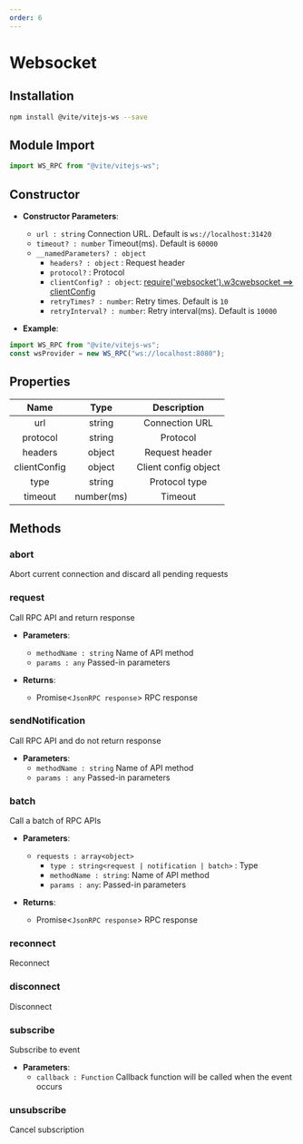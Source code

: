 ```yaml
---
order: 6
---
```


# Websocket

## Installation

```bash
npm install @vite/vitejs-ws --save
```

## Module Import

```javascript
import WS_RPC from "@vite/vitejs-ws";
```

## Constructor

- **Constructor Parameters**: 
    * `url : string` Connection URL. Default is `ws://localhost:31420`
    * `timeout? : number` Timeout(ms). Default is `60000`
    * `__namedParameters? : object` 
        - `headers? : object` : Request header
        - `protocol?` : Protocol
        - `clientConfig? : object`: [require('websocket').w3cwebsocket ==> clientConfig](https://github.com/theturtle32/WebSocket-Node/blob/58f301a6e245ee25c4ca50dbd6e3d30c69c9d3d1/docs/WebSocketClient.md)
        - `retryTimes? : number`: Retry times. Default is `10`
        - `retryInterval? : number`: Retry interval(ms). Default is `10000`

- **Example**:
```javascript
import WS_RPC from "@vite/vitejs-ws";
const wsProvider = new WS_RPC("ws://localhost:8080");
```

## Properties

|  Name  | Type | Description |
|:------------:|:-----:|:-----:|
| url | string | Connection URL |
| protocol | string | Protocol |
| headers | object | Request header |
| clientConfig | object | Client config object |
| type |  string | Protocol type |
| timeout | number(ms) | Timeout |

## Methods

### abort
Abort current connection and discard all pending requests

### request
Call RPC API and return response

- **Parameters**: 
  * `methodName : string` Name of API method
  * `params : any` Passed-in parameters

- **Returns**:
    - Promise<`JsonRPC response`> RPC response

### sendNotification
Call RPC API and do not return response

- **Parameters**: 
  * `methodName : string` Name of API method
  * `params : any` Passed-in parameters

### batch
Call a batch of RPC APIs

- **Parameters**: 
  * `requests : array<object>` 
	- `type : string<request | notification | batch>` : Type
    - `methodName : string`: Name of API method
    - `params : any`: Passed-in parameters

- **Returns**:
    - Promise<`JsonRPC response`> RPC response

### reconnect
Reconnect

### disconnect
Disconnect

### subscribe
Subscribe to event

- **Parameters**: 
  * `callback : Function` Callback function will be called when the event occurs

### unsubscribe
Cancel subscription
